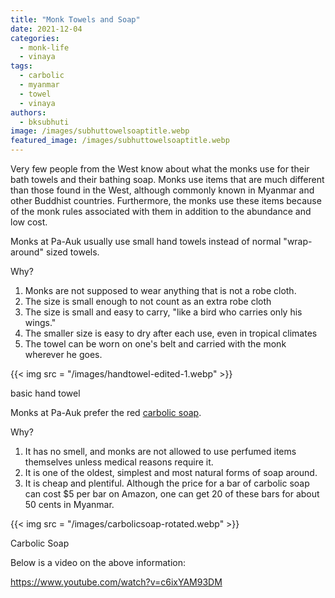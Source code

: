 ```yaml
---
title: "Monk Towels and Soap"
date: 2021-12-04
categories: 
  - monk-life
  - vinaya
tags: 
  - carbolic
  - myanmar
  - towel
  - vinaya
authors: 
  - bksubhuti
image: /images/subhuttowelsoaptitle.webp
featured_image: /images/subhuttowelsoaptitle.webp
---
```


Very few people from the West know about what the monks use for their bath towels and their bathing soap. Monks use items that are much different than those found in the West, although commonly known in Myanmar and other Buddhist countries. Furthermore, the monks use these items because of the monk rules associated with them in addition to the abundance and low cost.

Monks at Pa-Auk usually use small hand towels instead of normal "wrap-around" sized towels.

Why?

1. Monks are not supposed to wear anything that is not a robe cloth.
2. The size is small enough to not count as an extra robe cloth
3. The size is small and easy to carry, "like a bird who carries only his wings."
4. The smaller size is easy to dry after each use, even in tropical climates
5. The towel can be worn on one's belt and carried with the monk wherever he goes.

{{< img src = "/images/handtowel-edited-1.webp" >}}

basic hand towel

Monks at Pa-Auk prefer the red [carbolic soap](https://en.m.wikipedia.org/wiki/Carbolic_soap).

Why?

1. It has no smell, and monks are not allowed to use perfumed items themselves unless medical reasons require it.
2. It is one of the oldest, simplest and most natural forms of soap around.
3. It is cheap and plentiful. Although the price for a bar of carbolic soap can cost $5 per bar on Amazon, one can get 20 of these bars for about 50 cents in Myanmar.

{{< img src = "/images/carbolicsoap-rotated.webp" >}}

Carbolic Soap

Below is a video on the above information:

https://www.youtube.com/watch?v=c6ixYAM93DM
